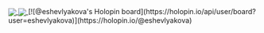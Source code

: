 <a href="https://github.com/eshevlyakova/eshevlyakova">
<img align="center" src="https://github-readme-stats.vercel.app/api?username=eshevlyakova&show_icons=true&count_private=true&include_all_commits=true&hide=stars&title_color=fff&icon_color=79ff97&text_color=9f9f9f&bg_color=00000000&hide_border=true" />
</a>
<a href="https://github.com/eshevlyakova/eshevlyakova">
<img align="center" src="https://github-readme-stats.vercel.app/api/top-langs/?username=eshevlyakova&layout=compact&title_color=fff&icon_color=79ff97&text_color=9f9f9f&bg_color=00000000&hide_border=true" />
</a>
[![@eshevlyakova's Holopin board](https://holopin.io/api/user/board?user=eshevlyakova)](https://holopin.io/@eshevlyakova)
